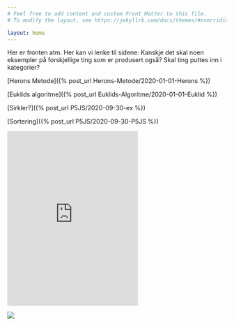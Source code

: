 ```yaml
---
# Feel free to add content and custom Front Matter to this file.
# To modify the layout, see https://jekyllrb.com/docs/themes/#overriding-theme-defaults

layout: home
---
```


Her er fronten atm. Her kan vi lenke til sidene: Kanskje det skal noen eksempler på forskjellige ting som er produsert også? Skal ting puttes inn i kategorier?

[Herons Metode]({% post_url Herons-Metode/2020-01-01-Herons %})

[Euklids algoritme]({% post_url Euklids-Algoritme/2020-01-01-Euklid %})

[Sirkler?]({% post_url P5JS/2020-09-30-ex %})

[Sortering]({% post_url P5JS/2020-09-30-P5JS %})

<iframe src="https://editor.p5js.org/AndreMartiny/embed/eJo1yPbmP" idth="400" height="400" frameBorder="0"></iframe>

<p ><img  src="/assets/images/Rullende-sirkler/output.gif" > </p>

